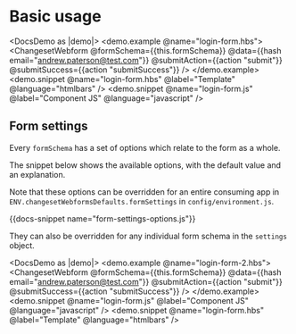 # Basic usage

<DocsDemo as |demo|>
  <demo.example @name="login-form.hbs">
  <ChangesetWebform 
    @formSchema={{this.formSchema}} 
    @data={{hash email="andrew.paterson@test.com"}}
    @submitAction={{action "submit"}} 
    @submitSuccess={{action "submitSuccess"}} 
    />
    </demo.example>
  <demo.snippet @name="login-form.hbs" @label="Template" @language="htmlbars" />
  <demo.snippet @name="login-form.js" @label="Component JS" @language="javascript" />
</DocsDemo>



## Form settings

Every `formSchema` has a set of options which relate to the form as a whole.

The snippet below shows the available options, with the default value and an explanation.

Note that these options can be overridden for an entire consuming app in `ENV.changesetWebformsDefaults.formSettings` in  `config/environment.js`.

{{docs-snippet name="form-settings-options.js"}}

They can also be overridden for any individual form schema in the `settings` object. 

<DocsDemo as |demo|>
  <demo.example @name="login-form-2.hbs">
    <ChangesetWebform 
      @formSchema={{this.formSchema}} 
      @data={{hash email="andrew.paterson@test.com"}}
      @submitAction={{action "submit"}} 
      @submitSuccess={{action "submitSuccess"}} 
     />
  </demo.example>
  <demo.snippet @name="login-form.js" @label="Component JS" @language="javascript" />
  <demo.snippet @name="login-form.hbs" @label="Template" @language="htmlbars" />
</DocsDemo>
